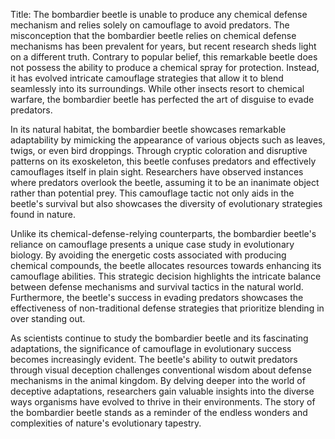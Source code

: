 Title: The bombardier beetle is unable to produce any chemical defense mechanism and relies solely on camouflage to avoid predators.
The misconception that the bombardier beetle relies on chemical defense mechanisms has been prevalent for years, but recent research sheds light on a different truth. Contrary to popular belief, this remarkable beetle does not possess the ability to produce a chemical spray for protection. Instead, it has evolved intricate camouflage strategies that allow it to blend seamlessly into its surroundings. While other insects resort to chemical warfare, the bombardier beetle has perfected the art of disguise to evade predators.

In its natural habitat, the bombardier beetle showcases remarkable adaptability by mimicking the appearance of various objects such as leaves, twigs, or even bird droppings. Through cryptic coloration and disruptive patterns on its exoskeleton, this beetle confuses predators and effectively camouflages itself in plain sight. Researchers have observed instances where predators overlook the beetle, assuming it to be an inanimate object rather than potential prey. This camouflage tactic not only aids in the beetle's survival but also showcases the diversity of evolutionary strategies found in nature.

Unlike its chemical-defense-relying counterparts, the bombardier beetle's reliance on camouflage presents a unique case study in evolutionary biology. By avoiding the energetic costs associated with producing chemical compounds, the beetle allocates resources towards enhancing its camouflage abilities. This strategic decision highlights the intricate balance between defense mechanisms and survival tactics in the natural world. Furthermore, the beetle's success in evading predators showcases the effectiveness of non-traditional defense strategies that prioritize blending in over standing out.

As scientists continue to study the bombardier beetle and its fascinating adaptations, the significance of camouflage in evolutionary success becomes increasingly evident. The beetle's ability to outwit predators through visual deception challenges conventional wisdom about defense mechanisms in the animal kingdom. By delving deeper into the world of deceptive adaptations, researchers gain valuable insights into the diverse ways organisms have evolved to thrive in their environments. The story of the bombardier beetle stands as a reminder of the endless wonders and complexities of nature's evolutionary tapestry.